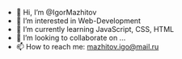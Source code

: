 - 👋 Hi, I’m @IgorMazhitov
- 👀 I’m interested in Web-Development 
- 🌱 I’m currently learning JavaScript, CSS, HTML
- 💞️ I’m looking to collaborate on ...
- 📫 How to reach me: mazhitov.igo@mail.ru

<!---
Hello once again. Here's my story and I'll add some in future. I'm from a family with total salary of 2-2,5k$ per year, depends on how long my father has stayed
onboard a ship. Yes, he's a seafarer. So i'd got 2 ways of how my life will go. 1 - is to risk it all and apply to a Math/Coding University in my city (Vladivostok 
city, Russia) and it would take all my family's money OR 2nd one - not to risk, join marine University and get enough money for me and my family to be able to create 
a comfy atmosphere, make a necessary medical treatment to parents and etc and only after this continue with my dream to become a developer. So now, i'd graduated 
from marine university in Russia. I don't have to worry about what to eat, where to live and how to trat my family anymore and i'm full of enthusiasm to become a 
Web-Developer. I've started my solo-learning with a books, YouTube videos and CodeWars:) Now I have to finish some coursera courses. See ya later !>---
